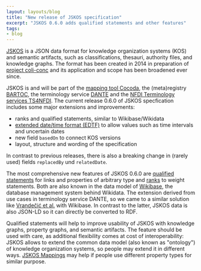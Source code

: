 ```yaml
---
layout: layouts/blog
title: "New release of JSKOS specification"
excerpt: "JSKOS 0.6.0 adds qualified statements and other features"
tags:
- blog
---
```


[JSKOS](https://gbv.github.io/jskos/) is a JSON data format for knowledge organization systems (KOS) and semantic artifacts, such as classifications, thesauri, authority files, and knowledge graphs. The format has been created in 2014 in preparation of [project coli-conc](https://coli-conc.gbv.de/) and its application and scope has been broadened ever since.

JSKOS is and will be part of the [mapping tool Cocoda](https://coli-conc.gbv.de/cocoda/), the (meta)registry [BARTOC](https://bartoc.org/), the terminology service [DANTE](https://api.dante.gbv.de/) and the [NFDI Terminology services TS4NFDI](https://base4nfdi.de/projects/ts4nfdi). The current release 0.6.0 of JSKOS specfication includes some major extensions and improvements:

- ranks and qualified statements, similar to Wikibase/Wikidata
- [extended date/time format (EDTF)](https://www.loc.gov/standards/datetime/) to allow values such as time intervals and uncertain dates
- new field `basedOn` to connect KOS versions
- layout, structure and wording of the specification

In contrast to previous releases, there is also a breaking change in (rarely used) fields `replacedBy` und `relatedDate`.

The most comprehensive new features of JSKOS 0.6.0 are [qualified statements](https://gbv.github.io/jskos/#qualified-statements) for links and properties of arbitrary type and [ranks](https://gbv.github.io/jskos/#rank) to weight statements. Both are also known in the data model of [Wikibase](https://wikiba.se/), the database management system behind Wikidata. The extension derived from use cases in terminology service DANTE, so we came to a similar solution like [Vrandečić et al.](https://doi.org/10.1145/3543873.3585579) with Wikibase. In contrast to the latter, JSKOS data is also JSON-LD so it can directly be converted to RDF.

Qualified statements will help to improve usability of JSKOS with knowledge graphs, property graphs, and semantic artifacts. The feature should be used with care, as additional flexibility comes at cost of interoperability: JSKOS allows to extend the common data model (also known as "ontology") of knowledge organization systems, so people may extend it in different ways. [JSKOS Mappings](https://gbv.github.io/jskos/#concept-mappings) may help if people use different property types for similar purpose.
